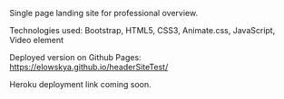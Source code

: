Single page landing site for professional overview.

Technologies used:
Bootstrap, HTML5, CSS3, Animate.css, JavaScript, Video element

Deployed version on Github Pages: https://elowskya.github.io/headerSiteTest/

Heroku deployment link coming soon. 
